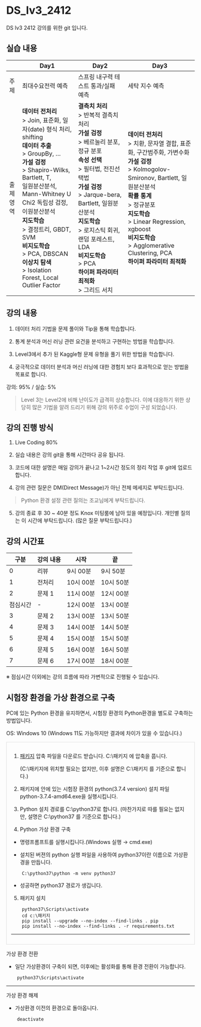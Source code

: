 # DS_lv3_2412
DS lv3 2412 강의를 위한 git 입니다.

## 실습 내용

||Day1|Day2|Day3|
|---|----|----|----|
|주제|최대수요전력 예측|스프링 내구력 테스트 통과/실패 예측|세탁 지수 예측|
|출제<br/>영역|**데이터 전처리**<br/>> Join, 표준화, 일자(date) 형식 처리, shifting<br/>**데이터 추출**<br/>> GroupBy, …<br/>**가설 검정**<br/>> Shapiro-Wilks, Bartlett, T,<br/>일원분산분석, Mann-Whitney U<br/>Chi2 독립성 검정, 이원분산분석<br/>**지도학습**<br/>> 결정트리, GBDT, SVM<br/>**비지도학습**<br/>> PCA, DBSCAN <br/>**이상치 탐색**<br/>> Isolation Forest, Local Outlier Factor|**결측치 처리**<br/>> 반복적 결측치 처리<br/>**가설 검정**<br/>> 베르눌리 분포,  정규 분포<br/>**속성 선택**<br/>> 필터법, 전진선택법<br/>**가설 검정**<br/>> Jarque-bera, Bartlett, 일원분산분석<br/>**지도학습**<br/>> 로지스틱 회귀, 랜덤 포레스트, LDA<br/>**비지도학습**<br/>> PCA<br/>**하이퍼 파라미터 최적화**<br/>> 그리드 서치|**데이터 전처리**<br/>> 치환, 문자열 결합, 표준화, 구간범주화, 가변수화<br/>**가설 검정**<br/>> Kolmogolov-Smironov, Bartlett, 일원분산분석<br/>**확률 통계**<br/>> 정규분포<br/>**지도학습**<br/>> Linear Regression, xgboost<br/>**비지도학습**<br/>> Agglomerative Clustering, PCA<br/>**하이퍼 파라미터 최적화**<br/>|

## 강의 내용

1. 데이터 처리 기법을 문제 풀이와 Tip을 통해 학습합니다.

2. 통계 분석과 머신 러닝 관련 요건을 분석하고 구현하는 방법을 학습합니다. 

3. Level3에서 추가 된 Kaggle형 문제 유형을 풀기 위한 방법을 학습합니다.

4. 궁극적으로 데이터 분석과 머신 러닝에 대한 경험치 보다 효과적으로 얻는 방법을 목표로 합니다.

강의: 95% / 실습: 5%

> Level 3는 Level2에 비해 난이도가 급격히 상승합니다. 이에 대응하기 위한 상당히 많은 기법을 알려 드리기 위해 강의 위주로 수업이 구성 되었습니다.

## 강의 진행 방식

1. Live Coding 80% 

2. 실습 내용은 강의 git을 통해 시간마다 공유 됩니다.

3. 코드에 대한 설명은 매일 강의가 끝나고 1~2시간 정도의 정리 작업 후 git에 업로드합니다.

4. 강의 관련 질문은 DM(Direct Message)가 아닌 전체 메세지로 부탁드립니다.
> Python 환경 설정 관련 질의는 조교님에게 부탁드립니다.

5. 강의 종료 후 30 ~ 40분 정도 Knox 미팅룸에 남아 있을 예정입니다. 개인별 질의는 이 시간에 부탁드립니다. (많은 질문 부탁드립니다.)


## 강의 시간표

|구분|강의 내용|시작|끝|
|----|---------|----|--|
|0|리뷰|9시 00분| 9시 50분|
|1|전처리|10시 00분| 10시 50분|
|2|문제 1|11시 00분| 12시 00분|
|점심시간|-|12시 00분| 13시 00분|
|3|문제 2|13시 00분| 13시 50분|
|4|문제 3|14시 00분| 14시 50분|
|5|문제 4|15시 00분| 15시 50분|
|6|문제 5|16시 00분| 16시 50분|
|7|문제 6|17시 00분| 18시 00분|

※ 점심시간 이외에는 강의 흐름에 따라 가변적으로 진행될 수 있습니다. 

## 시험장 환경을 가상 환경으로 구축

PC에 있는 Python 환경을 유지하면서, 시험장 환경의 Python환경을 별도로 구축하는 방법입니다.

OS: Windows 10 (Windows 11도 가능하지만 결과에 차이가 있을 수 있습니다.)

<div style="border: 1px solid #ddd; padding: 12px; margin-top: 10px;">

1. [패키지](https://drive.google.com/file/d/1zhyIoMbSq7ZTwf6AnwiIIXtQ1qMqEWlK/view?usp=drive_link) 압축 파일을 다운로드 받습니다.  C:\패키지 에 압축을 풉니다.

   (C:\패키지에 위치할 필요는 없지만, 이후 설명은 C:\패키지 를 기준으로 합니다.)


2. 패키지에 안에 있는 시험장 환경의 python(3.7.4 version) 설치 파일 python-3.7.4-amd64.exe을 실행시킵니다.


3. Python 설치 경로를 C:\python37로 합니다. (마찬가지로 따를 필요는 없지만, 설명은 C:\python37 를 기준으로 합니다.)


4. Python 가상 환경 구축

- 명령프롬프트를 실행시킵니다.(Windows 실행 → cmd.exe)


- 설치된 버젼의 python 실행 파일을 사용하여 python37이란 이름으로 가상환경을 만듭니다.

```
    C:\python37\python -m venv python37
```

- 성공하면 python37 경로가 생깁니다.


5. 패키지 설치

```
    python37\Scripts\activate
    cd c:\패키지
    pip install --upgrade --no-index --find-links . pip
    pip install --no-index --find-links . -r requirements.txt
```

-------------------------------------------------------------------
    
</div>

가상 환경 전환 

- 일단 가상환경이 구축이 되면, 이후에는 활성화를 통해 환경 전환이 가능합니다.

```
    python37\Scripts\activate 
```

----------------------------------

가상 환경 해제

- 가상환경 이전의 환경으로 돌아옵니다.

```
    deactivate
```
